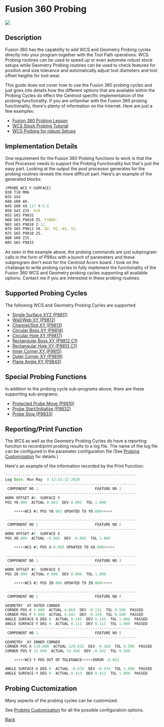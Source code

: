 # Fusion 360 Probing

![](/images/fp001.PNG)

## Description
Fusion 360 has the capability to add WCS and Geometry Probing cycles directly into your program together with the Tool Path operations. 
WCS Probing routines can be used to speed up or even automate robust stock setups while Geometry Probing routines can be used to check features for position and size tolerance and automatically adjust tool diameters and tool offset heights for tool wear.

This guide does not cover how to use the Fusion 360 probing cycles and just goes into details how the different options that are available within the Probing Cycles do effect the Centroid specific implementation of the probing functionality.
If you are unfamiliar with the Fusion 360 probing functionality, there's plenty of information on the Internet. Here are just a few examples:

* [Fusion 360 Probing Lesson](https://youtu.be/CGCSAOqCFjM) 
* [WCS Stock Probing Tutorial](https://youtu.be/STJ_m2lTEZ8)
* [WCS Probing for robust Setups](https://youtu.be/vZnPwe3ZqwE)

## Implementation Details
One requirement for the Fusion 360 Probing functions to work is that the Post Processor needs to support the Probing Functionality but that's just the easy part. 
Looking at the output the post processor generates for the probing routines reveals the more difficult part.
Here's an example of the generated blocks:

```javascript
(PROBE WCS Y-SURFACE)
N30 T10 M06
N35 G54
N40 G00 A0.
N45 G00 X9.117 Y-5.5
N50 G43 Z15. H10
N55 G65 P9832
N60 G65 P9810 Z5. F1000.
N65 G65 P9810 Z-12.
N70 G65 P9811 Y0. Q2. M1. W1. S1.
N75 G65 P9810 Z5.
N80 G00 Z15.
N85 G65 P9833
```

As seen in the example above, the probing commands are just subprogram calls in the form of P98xx with a bunch of parameters and these subprogram don't exist for the Centroid Acorn board.
I took on the challange to write probing cycles to fully implement the functionality of the Fusion 360 WCS and Geometry probing cycles supporting all available options.
Contact me if you are interested in these probing routines.
 
## Supported Probing Cycles
The following WCS and Geometry Probing Cycles are supported:

* [Single Surface XYZ (P9811)](ProbeSingleSurface.md)
* [Wall/Web XY (P9812)](ProbeWall.md)
* [Channel/Slot XY (P9813)](ProbeChannel.md)
* [Circular Boss XY (P9814)](ProbeCircularBoss.md)
* [Circular Hole XY (P9817)](ProbeCircularHole.md)
* [Rectangular Boss XY (P9812 C1)](ProbeRectangularBoss.md)
* [Rectangular Hole XY (P9813 C1)](ProbeRectangularHole.md)
* [Inner Corner XY (P9815)](ProbeInnerCorner.md)
* [Outer Corner XY (P9816)](ProbeOuterCorner.md)
* [Plane Angle XY (P9843)](ProbeAngle.md)

## Special Probing Functions
In addition to the probing cycle sub-programs above, there are these supporting sub-programs:

* [Protected Probe Move (P9810)](ProbeProtectedMove.md)
* [Probe Start/Initialize (P9832)](ProbeInitialize.md)
* [Probe Stop (P9833)](ProbeStop.md)

## Reporting/Print Function
The WCS as well as the Geometry Probing Cycles do have a reporting function to record/print probing results to a log file. 
The name of the log file can be configured in the parameter configuration file (See [Probing Customization](ProbeCustomization.md) for details.)

Here's an example of the information recorded by the Print Function:

```javascript
------------------------------------------------------------
Log Date: Mon May  4 13:43:23 2020
------------------------------------------------------------
 COMPONENT NO 1                          FEATURE NO 1
------------------------------------------------------------
WORK OFFSET #1  SURFACE Y
POS Y0.000  ACTUAL 0.003  DEV 0.003  TOL 1.000

    +++++WCS #1 POS Y0.003 UPDATED TO Y0.000+++++

------------------------------------------------------------
 COMPONENT NO 1                          FEATURE NO 2
------------------------------------------------------------
WORK OFFSET #1  SURFACE X
POS X0.000  ACTUAL -0.005  DEV -0.005  TOL 1.000

    +++++WCS #1 POS X-0.005 UPDATED TO X0.000+++++

------------------------------------------------------------
 COMPONENT NO 1                          FEATURE NO 3
------------------------------------------------------------
WORK OFFSET #1  SURFACE Z
POS Z0.000  ACTUAL 0.006  DEV 0.006  TOL 1.000

    +++++WCS #1 POS Z0.006 UPDATED TO Z0.000+++++

------------------------------------------------------------
 COMPONENT NO 1                          FEATURE NO 4
------------------------------------------------------------
GEOMETRY  XY OUTER CORNER
CORNER POS-X 5.000  ACTUAL 4.869  DEV -0.131  TOL 0.500  PASSED
CORNER POS-Y 5.000  ACTUAL 4.841  DEV -0.159  TOL 0.500  PASSED
ANGLE SURFACE-X DEG 0  ACTUAL 0.145  DEV 0.145  TOL 1.000  PASSED
ANGLE SURFACE-Y DEG 0  ACTUAL 0.111  DEV 0.111  TOL 1.000  PASSED
------------------------------------------------------------
 COMPONENT NO 1                          FEATURE NO 5
------------------------------------------------------------
GEOMETRY  XY INNER CORNER
CORNER POS-X 130.000  ACTUAL 129.632  DEV -0.368  TOL 0.500  PASSED
CORNER POS-Y 15.000  ACTUAL 14.458  DEV -0.542  TOL 0.500   

    +++++WCS Y POS OUT OF TOLERANCE+++++ERROR -0.042

ANGLE SURFACE-X DEG 0  ACTUAL -0.474  DEV -0.474  TOL 1.000  PASSED
ANGLE SURFACE-Y DEG 0  ACTUAL 0.413  DEV 0.413  TOL 1.000  PASSED
```

## Probing Cuctomization
Many aspects of the probing cycles can be customized.

See [Probing Customization](ProbeCustomization.md) for all the possible configuration options.


[Back](index.md)


